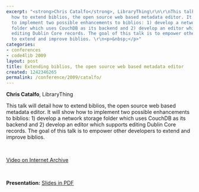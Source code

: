 ```yaml
---
excerpt: "<strong>Chris Catalfo</strong>, LibraryThing\r\n\r\nThis talk will detail
  how to extend biblios, the open source web based metadata editor. It will show how
  to implement two possible enhancements to biblios: 1) develop a network storage
  folder which uses CouchDB as its backend and 2) develop an editor which supports
  editing Dublin Core records. The goal of this talk is to empower other developers
  to extend and improve biblios. \r\n<p>&nbsp;</p>"
categories:
- conferences
- code4lib 2009
layout: post
title: Extending biblios, the open source web based metadata editor
created: 1242346265
permalink: /conference/2009/catalfo/
---
```

<strong>Chris Catalfo</strong>, LibraryThing

This talk will detail how to extend biblios, the open source web based metadata editor. It will show how to implement two possible enhancements to biblios: 1) develop a network storage folder which uses CouchDB as its backend and 2) develop an editor which supports editing Dublin Core records. The goal of this talk is to empower other developers to extend and improve biblios.

<p>&nbsp;</p>

<a href="http://www.archive.org/details/Code4lib2009ExtendingBibliosTheOpenSourceWebBasedMetadataEditor">Video on Internet Archive</a>

<p>&nbsp;</p>

<strong>Presentation:</strong>
<a href="http://code4lib.org/files/extending-biblios.pdf" target="_blank">Slides in PDF</a>
